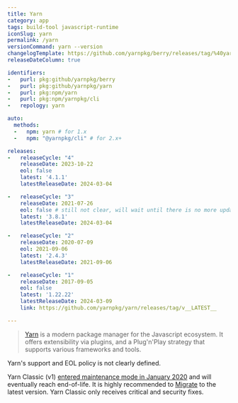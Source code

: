```yaml
---
title: Yarn
category: app
tags: build-tool javascript-runtime
iconSlug: yarn
permalink: /yarn
versionCommand: yarn --version
changelogTemplate: https://github.com/yarnpkg/berry/releases/tag/%40yarnpkg%2Fcli%2F__LATEST__
releaseDateColumn: true

identifiers:
-   purl: pkg:github/yarnpkg/berry
-   purl: pkg:github/yarnpkg/yarn
-   purl: pkg:npm/yarn
-   purl: pkg:npm/yarnpkg/cli
-   repology: yarn

auto:
  methods:
  -   npm: yarn # for 1.x
  -   npm: "@yarnpkg/cli" # for 2.x+

releases:
-   releaseCycle: "4"
    releaseDate: 2023-10-22
    eol: false
    latest: '4.1.1'
    latestReleaseDate: 2024-03-04

-   releaseCycle: "3"
    releaseDate: 2021-07-26
    eol: false # still not clear, will wait until there is no more updates
    latest: '3.8.1'
    latestReleaseDate: 2024-03-04

-   releaseCycle: "2"
    releaseDate: 2020-07-09
    eol: 2021-09-06
    latest: '2.4.3'
    latestReleaseDate: 2021-09-06

-   releaseCycle: "1"
    releaseDate: 2017-09-05
    eol: false
    latest: '1.22.22'
    latestReleaseDate: 2024-03-09
    link: https://github.com/yarnpkg/yarn/releases/tag/v__LATEST__

---
```


> [Yarn](https://yarnpkg.com/) is a modern package manager for the Javascript ecosystem. It offers
> extensibility via plugins, and a Plug'n'Play strategy that supports various frameworks and tools.

Yarn's support and EOL policy is not clearly defined.

Yarn Classic (v1) [entered maintenance mode in January 2020](https://dev.to/arcanis/introducing-yarn-2-4eh1#what-will-happen-to-the-legacy-codebase)
and will eventually reach end-of-life. It is highly recommended to
[Migrate](https://yarnpkg.com/migration/overview) to the latest version. Yarn
Classic only receives critical and security fixes.

